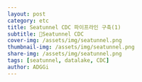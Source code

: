```yaml
---
layout: post
category: etc
title: Seatunnel CDC 파이프라인 구축(1)
subtitle: Seatunnel CDC
cover-img: /assets/img/seatunnel.png
thumbnail-img: /assets/img/seatunnel.png
share-img: /assets/img/seatunnel.png
tags: [seatunnel, datalake, CDC]
author: ADGGi
---
```

